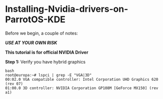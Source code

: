 # Installing-Nvidia-drivers-on-ParrotOS-KDE

Before we begin, a couple of notes:

***USE AT YOUR OWN RISK***

**This tutorial is for official NVIDIA Driver**

**Step 1:** Verify you have hybrid graphics

```
bash
root@europa:~# lspci | grep -E "VGA|3D"
00:02.0 VGA compatible controller: Intel Corporation UHD Graphics 620 (rev 07)
01:00.0 3D controller: NVIDIA Corporation GP108M [GeForce MX150] (rev a1)
```
